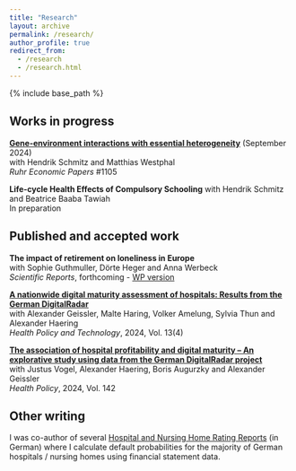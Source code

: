 ```yaml
---
title: "Research"
layout: archive
permalink: /research/
author_profile: true
redirect_from:
  - /research
  - /research.html
---
```


{% include base_path %}

## Works in progress 
[**Gene-environment interactions with essential heterogeneity**](https://www.rwi-essen.de/fileadmin/user_upload/RWI/Publikationen/Ruhr_Economic_Papers/REP_24_1105.pdf) (September 2024)  
with Hendrik Schmitz and Matthias Westphal  
*Ruhr Economic Papers* #1105 

**Life-cycle Health Effects of Compulsory Schooling** 
with Hendrik Schmitz and Beatrice Baaba Tawiah  
In preparation


## Published and accepted work
**The impact of retirement on loneliness in Europe**  
with Sophie Guthmuller, Dörte Heger and Anna Werbeck  
*Scientific Reports*, forthcoming - [WP version](https://www.rwi-essen.de/fileadmin/user_upload/RWI/Publikationen/Ruhr_Economic_Papers/REP_23_1048.pdf)

[**A nationwide digital maturity assessment of hospitals: Results from the German DigitalRadar**](https://www.sciencedirect.com/science/article/pii/S2211883724000674)  
with Alexander Geissler, Malte Haring, Volker Amelung, Sylvia Thun and Alexander Haering  
*Health Policy and Technology*, 2024, Vol. 13(4)

[**The association of hospital profitability and digital maturity – An explorative study using data from the German DigitalRadar project**](https://www.sciencedirect.com/science/article/pii/S0168851024000228)  
with Justus Vogel, Alexander Haering, Boris Augurzky and Alexander Geissler  
*Health Policy*, 2024, Vol. 142

## Other writing
I was co-author of several [Hospital and Nursing Home Rating Reports](https://www.medhochzwei-verlag.de/Verlag/Autoren/Detail/114112) (in German) where I calculate default probabilities for the majority of German hospitals / nursing homes using financial statement data. 